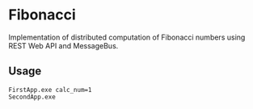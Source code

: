 # Fibonacci
Implementation of distributed computation of Fibonacci numbers using REST Web API and MessageBus.

## Usage
```
FirstApp.exe calc_num=1
SecondApp.exe
```
